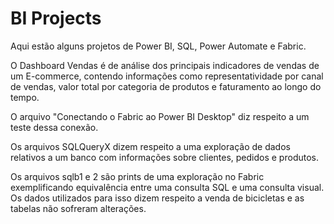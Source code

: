 # BI Projects
 Aqui estão alguns projetos de Power BI, SQL, Power Automate e Fabric.

 O Dashboard Vendas é de análise dos principais indicadores de vendas de um E-commerce, contendo informações como representatividade por canal de vendas, valor total por categoria de produtos e faturamento ao longo do tempo.
 
 O arquivo "Conectando o Fabric ao Power BI Desktop" diz respeito a um teste dessa conexão.

 Os arquivos SQLQueryX dizem respeito a uma exploração de dados relativos a um banco com informações sobre clientes, pedidos e produtos.

 Os arquivos sqlb1 e 2 são prints de uma exploração no Fabric exemplificando equivalência entre uma consulta SQL e uma consulta visual. Os dados utilizados para isso dizem respeito a venda de bicicletas e as tabelas não sofreram alterações.

